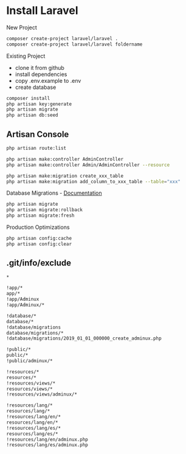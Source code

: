 # Install Laravel
New Project
```sh
composer create-project laravel/laravel .
composer create-project laravel/laravel foldername
```
Existing Project
- clone it from github
- install dependencies
- copy .env.example to .env
- create database
```sh
composer install
php artisan key:generate
php artisan migrate
php artisan db:seed
```

## Artisan Console
```sh
php artisan route:list

php artisan make:controller AdminController
php artisan make:controller Admin/AdminController --resource

php artisan make:migration create_xxx_table
php artisan make:migration add_column_to_xxx_table --table="xxx"
```

Database Migrations - <a href="http://laravel.com/docs/migrations">Documentation</a>
```sh
php artisan migrate
php artisan migrate:rollback
php artisan migrate:fresh
```

Production Optimizations
```sh
php artisan config:cache
php artisan config:clear
```

## .git/info/exclude
```sh
*

!app/*
app/*
!app/Adminux
!app/Adminux/*

!database/*
database/*
!database/migrations
database/migrations/*
!database/migrations/2019_01_01_000000_create_adminux.php

!public/*
public/*
!public/adminux/*

!resources/*
resources/*
!resources/views/*
resources/views/*
!resources/views/adminux/*

!resources/lang/*
resources/lang/*
!resources/lang/en/*
resources/lang/en/*
!resources/lang/es/*
resources/lang/es/*
!resources/lang/en/adminux.php
!resources/lang/es/adminux.php
```
